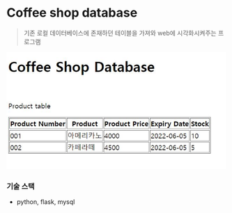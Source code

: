 # Coffee shop database
> 기존 로컬 데이터베이스에 존재하던 테이블을 가져와 web에 시각화시켜주는 프로그램

![img](/Database/image.JPG)

### 기술 스택
- python, flask, mysql